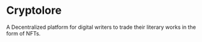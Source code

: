 # Cryptolore
A Decentralized platform for digital writers to trade their literary works in the form of NFTs.
